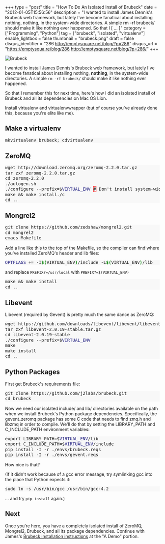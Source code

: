 +++
type = "post"
title = "How To Do An Isolated Install of Brubeck"
date = "2012-01-05T15:56:56"
description = "I wanted to install James Dennis's Brubeck web framework, but lately I've become fanatical about installing nothing, nothing, in the system-wide directories. A simple rm -rf brubeck/ should make it like nothing ever happened. So that I [ ... ]"
category = ["Programming", "Python"]
tag = ["brubeck", "isolated", "virtualenv"]
enable_lightbox = false
thumbnail = "brubeck.png"
draft = false
disqus_identifier = "286 http://emptysquare.net/blog/?p=286"
disqus_url = "https://emptysqua.re/blog/286 http://emptysquare.net/blog/?p=286/"
+++

<p><img style="display:block; margin-left:auto; margin-right:auto;" src="brubeck.png" title="Brubeck" /></p>
<p>I wanted to install James Dennis's <a href="http://brubeck.io/">Brubeck</a> web
framework, but lately I've become fanatical about installing nothing,
<strong>nothing</strong>, in the system-wide directories. A simple <code>rm -rf brubeck/</code>
should make it like nothing ever happened.</p>
<p>So that I remember this for next time, here's how I did an isolated
install of Brubeck and all its dependencies on Mac OS Lion.</p>
<p>Install virtualenv and virtualenvwrapper (but of course you've already
done this, because you're elite like me).</p>
<h2 id="make-a-virtualenv">Make a virtualenv</h2>
<div class="codehilite" style="background: #f8f8f8"><pre style="line-height: 125%">mkvirtualenv brubeck; cdvirtualenv
</pre></div>


<h2 id="zeromq">ZeroMQ</h2>
<div class="codehilite" style="background: #f8f8f8"><pre style="line-height: 125%">wget http://download.zeromq.org/zeromq-2.2.0.tar.gz
tar zxf zeromq-2.2.0.tar.gz 
cd zeromq-2.2.0
./autogen.sh
./configure --prefix=$<span style="color: #19177C">VIRTUAL_ENV</span> <span style="border: 1px solid #FF0000">#</span> Don&#39;t install system-wide, just in this directory
make &amp;&amp; make install./c
cd ..
</pre></div>


<h2 id="mongrel2">Mongrel2</h2>
<div class="codehilite" style="background: #f8f8f8"><pre style="line-height: 125%">git clone https://github.com/zedshaw/mongrel2.git
cd mongrel2
emacs Makefile
</pre></div>


<p>Add a line like this to the top of the Makefile, so the compiler can
find where you've installed ZeroMQ's header and lib files:</p>
<div class="codehilite" style="background: #f8f8f8"><pre style="line-height: 125%"><span style="color: #19177C">OPTFLAGS</span> <span style="color: #666666">+=</span> -I<span style="color: #008000; font-weight: bold">$(</span>VIRTUAL_ENV<span style="color: #008000; font-weight: bold">)</span>/include -L<span style="color: #008000; font-weight: bold">$(</span>VIRTUAL_ENV<span style="color: #008000; font-weight: bold">)</span>/lib
</pre></div>


<p>and replace <code>PREFIX?=/usr/local</code> with <code>PREFIX?=$(VIRTUAL_ENV)</code></p>
<div class="codehilite" style="background: #f8f8f8"><pre style="line-height: 125%">make &amp;&amp; make install
cd ..
</pre></div>


<h2 id="libevent">Libevent</h2>
<p>Libevent (required by Gevent) is pretty much the same dance as ZeroMQ:</p>
<div class="codehilite" style="background: #f8f8f8"><pre style="line-height: 125%">wget https://github.com/downloads/libevent/libevent/libevent-2.0.19-stable.tar.gz
tar zxf libevent-2.0.19-stable.tar.gz
cd libevent-2.0.19-stable
./configure --prefix=$<span style="color: #19177C">VIRTUAL_ENV</span>
make
make install
cd ..
</pre></div>


<h2 id="python-packages">Python Packages</h2>
<p>First get Brubeck's requirements file:</p>
<div class="codehilite" style="background: #f8f8f8"><pre style="line-height: 125%">git clone https://github.com/j2labs/brubeck.git
cd brubeck
</pre></div>


<p>Now we need our isolated include/ and lib/ directories available on the
path when we install Brubeck's Python package dependencies.
Specifically, the gevent_zeromq package has some C code that needs to
find zmq.h and libzmq in order to compile. We'll do that by setting the
LIBRARY_PATH and C_INCLUDE_PATH environment variables:</p>
<div class="codehilite" style="background: #f8f8f8"><pre style="line-height: 125%">export LIBRARY_PATH=$<span style="color: #19177C">VIRTUAL_ENV</span>/lib
export C_INCLUDE_PATH=$<span style="color: #19177C">VIRTUAL_ENV</span>/include
pip install -I -r ./envs/brubeck.reqs
pip install -I -r ./envs/gevent.reqs
</pre></div>


<p>How nice is that?</p>
<p>(If it didn't work because of a gcc error message, try symlinking gcc into the place that Python expects it:</p>
<div class="codehilite" style="background: #f8f8f8"><pre style="line-height: 125%">sudo ln -s /usr/bin/gcc /usr/bin/gcc-4.2
</pre></div>


<p>... and try <code>pip install</code> again.)</p>
<h2 id="next">Next</h2>
<p>Once you're here, you have a completely isolated install of ZeroMQ,
Mongrel2, Brubeck, and all its package dependencies. Continue with
James's <a href="http://brubeck.io/installing.html">Brubeck installation
instructions</a> at the "A Demo"
portion.</p>
